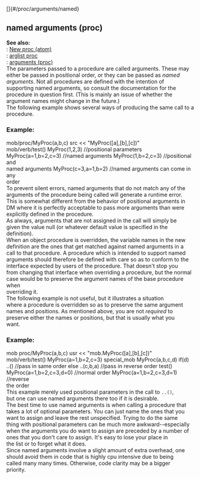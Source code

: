 []{#/proc/arguments/named}    
## named arguments (proc)    
**See also:**    
:   [New proc (atom)](ref/atom/proc/New)    
:   [arglist proc](ref/proc/arglist)    
:   [arguments (proc)](ref/proc/arguments)    
The parameters passed to a procedure are called arguments. These may    
either be passed in positional order, or they can be passed as *named    
arguments*. Not all procedures are defined with the intention of    
supporting named arguments, so consult the documentation for the    
procedure in question first. (This is mainly an issue of whether the    
argument names might change in the future.)    
The following example shows several ways of producing the same call to a    
procedure.    
### Example:    
mob/proc/MyProc(a,b,c) src \<\< \"MyProc(\[a\],\[b\],\[c\])\"    
mob/verb/test() MyProc(1,2,3) //positional parameters    
MyProc(a=1,b=2,c=3) //named arguments MyProc(1,b=2,c=3) //positional and    
named arguments MyProc(c=3,a=1,b=2) //named arguments can come in any    
order    
To prevent silent errors, named arguments that do not match any of the    
arguments of the procedure being called will generate a runtime error.    
This is somewhat different from the behavior of positional arguments in    
DM where it is perfectly acceptable to pass more arguments than were    
explicitly defined in the procedure.    
As always, arguments that are not assigned in the call will simply be    
given the value null (or whatever default value is specified in the    
definition).    
When an object procedure is overridden, the variable names in the new    
definition are the ones that get matched against named arguments in a    
call to that procedure. A procedure which is intended to support named    
arguments should therefore be defined with care so as to conform to the    
interface expected by users of the procedure. That doesn\'t stop you    
from changing that interface when overriding a procedure, but the normal    
case would be to preserve the argument names of the base procedure when    
overriding it.    
The following example is not useful, but it illustrates a situation    
where a procedure is overridden so as to preserve the same argument    
names and positions. As mentioned above, you are not *required* to    
preserve either the names or positions, but that is usually what you    
want.    
### Example:    
mob proc/MyProc(a,b,c) usr \<\< \"mob.MyProc(\[a\],\[b\],\[c\])\"    
mob/verb/test() MyProc(a=1,b=2,c=3) special_mob MyProc(a,b,c,d) if(d)    
..() //pass in same order else ..(c,b,a) //pass in reverse order test()    
MyProc(a=1,b=2,c=3,d=0) //normal order MyProc(a=1,b=2,c=3,d=1) //reverse    
the order    
This example merely used positional parameters in the call to `..()`,    
but one can use named arguments there too if it is desirable.    
The best time to use named arguments is when calling a procedure that    
takes a lot of optional parameters. You can just name the ones that you    
want to assign and leave the rest unspecified. Trying to do the same    
thing with positional parameters can be much more awkward--especially    
when the arguments you do want to assign are preceded by a number of    
ones that you don\'t care to assign. It\'s easy to lose your place in    
the list or to forget what it does.    
Since named arguments involve a slight amount of extra overhead, one    
should avoid them in code that is highly cpu intensive due to being    
called many many times. Otherwise, code clarity may be a bigger    
priority.  